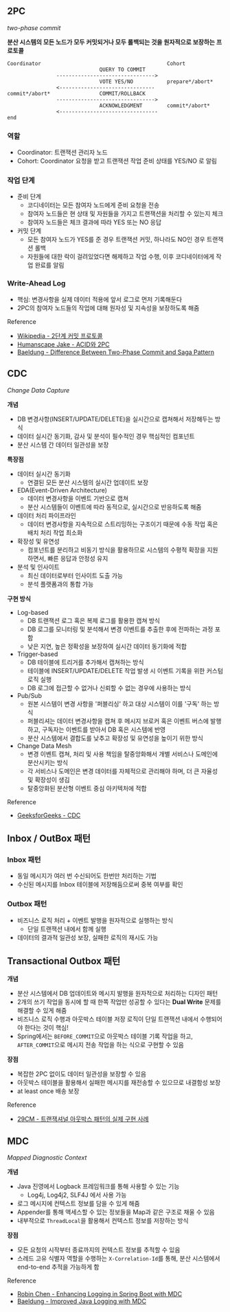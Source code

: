 ## 2PC

*two-phase commit*

**분산 시스템의 모든 노드가 모두 커밋되거나 모두 롤백되는 것을 원자적으로 보장하는 프로토콜**

```
Coordinator                                         Cohort
                              QUERY TO COMMIT
                -------------------------------->
                              VOTE YES/NO           prepare*/abort*
                <-------------------------------
commit*/abort*                COMMIT/ROLLBACK
                -------------------------------->
                              ACKNOWLEDGMENT        commit*/abort*
                <--------------------------------  
end
```

### 역할

- Coordinator: 트랜잭션 관리자 노드
- Cohort: Coordinator 요청을 받고 트랜잭션 작업 준비 상태를 YES/NO 로 알림

### 작업 단계

- 준비 단계
  - 코디네이터는 모든 참여자 노드에게 준비 요청을 전송
  - 참여자 노드들은 현 상태 및 자원들을 가지고 트랜잭션을 처리할 수 있는지 체크
  - 참여자 노드들은 체크 결과에 따라 YES 또는 NO 응답
- 커밋 단계
  - 모든 참여자 노드가 YES를 준 경우 트랜잭션 커밋, 하나라도 NO인 경우 트랜잭션 롤백
  - 자원들에 대한 락이 걸려있었다면 해제하고 작업 수행, 이후 코디네이터에게 작업 완료를 알림

### Write-Ahead Log

- 핵심: 변경사항을 실제 데이터 적용에 앞서 로그로 먼저 기록해둔다
- 2PC의 참여자 노드들의 작업에 대해 원자성 및 지속성을 보장하도록 해줌

Reference

- [Wikipedia - 2단계 커밋 프로토콜](https://ko.wikipedia.org/wiki/2단계_커밋_프로토콜)
- [Humanscape Jake - ACID와 2PC](https://medium.com/humanscape-tech/acid%EC%99%80-2pc-30bef7f59331)
- [Baeldung - Difference Between Two-Phase Commit and Saga Pattern](https://www.baeldung.com/cs/two-phase-commit-vs-saga-pattern)

## CDC

*Change Data Capture*

**개념**

- DB 변경사항(INSERT/UPDATE/DELETE)을 실시간으로 캡쳐해서 저장해두는 방식
- 데이터 실시간 동기화, 감사 및 분석이 필수적인 경우 핵심적인 컴포넌트
- 분산 시스템 간 데이터 일관성을 보장

**특장점**

- 데이터 실시간 동기화
  - 연결된 모든 분산 시스템의 실시간 업데이트 보장
- EDA(Event-Driven Architecture)
  - 데이터 변경사항을 이벤트 기반으로 캡쳐
  - 분산 시스템들이 이벤트에 따라 동적으로, 실시간으로 반응하도록 해줌
- 데이터 처리 파이프라인
  - 데이터 변경사항을 지속적으로 스트리밍하는 구조이기 때문에 수동 작업 혹은 배치 처리 작업 최소화
- 확장성 및 유연성
  - 컴포넌트를 분리하고 비동기 방식을 활용하므로 시스템의 수평적 확장을 지원하면서, 빠른 응답과 안정성 유지
- 분석 및 인사이트
  - 최신 데이터로부터 인사이트 도출 가능
  - 분석 플랫폼과의 통합 가능

**구현 방식**

- Log-based
  - DB 트랜잭션 로그 혹은 복제 로그를 활용한 캡쳐 방식
  - DB 로그를 모니터링 및 분석해서 변경 이벤트를 추출한 후에 전파하는 과정 포함
  - 낮은 지연, 높은 정확성을 보장하여 실시간 데이터 동기화에 적합
- Trigger-based
  - DB 테이블에 트리거를 추가해서 캡쳐하는 방식
  - 테이블에 INSERT/UPDATE/DELETE 작업 발생 시 이벤트 기록을 위한 커스텀 로직 실행
  - DB 로그에 접근할 수 없거나 신뢰할 수 없는 경우에 사용하는 방식
- Pub/Sub
  - 원본 시스템이 변경 사항을 '퍼블리싱' 하고 대상 시스템이 이를 '구독' 하는 방식
  - 퍼블리셔는 데이터 변경사항을 캡쳐 후 메시지 브로커 혹은 이벤트 버스에 발행하고, 구독자는 이벤트를 받아서 DB 혹은 시스템에 반영
  - 분산 시스템에서 결합도를 낮추고 확장성 및 유연성을 높이기 위한 방식
- Change Data Mesh
  - 변경 이벤트 캡쳐, 처리 및 사용 책임을 탈중앙화해서 개별 서비스나 도메인에 분산시키는 방식
  - 각 서비스나 도메인은 변경 데이터를 자체적으로 관리해야 하며, 더 큰 자율성 및 확장성이 생김
  - 탈중앙화된 분산형 이벤트 중심 아키텍처에 적합

Reference

- [GeeksforGeeks - CDC](https://www.geeksforgeeks.org/system-design/change-data-capture-cdc/)

## Inbox / OutBox 패턴

### Inbox 패턴

- 동일 메시지가 여러 번 수신되어도 한번만 처리하는 기법
- 수신된 메시지를 Inbox 테이블에 저장해둠으로써 중복 여부를 확인

### Outbox 패턴

- 비즈니스 로직 처리 + 이벤트 발행을 원자적으로 실행하는 방식
  - 단일 트랜잭션 내에서 함께 실행
- 데이터의 결과적 일관성 보장, 실패한 로직의 재시도 가능

## Transactional Outbox 패턴

**개념**

- 분산 시스템에서 DB 업데이트와 메시지 발행을 원자적으로 처리하는 디자인 패턴
- 2개의 쓰기 작업을 동시에 할 때 한쪽 작업만 성공할 수 있다는 **Dual Write** 문제를 해결할 수 있게 해줌
- 비즈니스 로직 수행과 아웃박스 테이블 저장 로직이 단일 트랜잭션 내에서 수행되어야 한다는 것이 핵심!
- Spring에서는 `BEFORE_COMMIT`으로 아웃박스 테이블 기록 작업을 하고, `AFTER_COMMIT`으로 메시지 전송 작업을 하는 식으로 구현할 수 있음

**장점**

- 복잡한 2PC 없이도 데이터 일관성을 보장할 수 있음
- 아웃박스 테이블을 활용해서 실패한 메시지를 재전송할 수 있으므로 내결함성 보장
- at least once 배송 보장

Reference

- [29CM - 트랜잭셔널 아웃박스 패턴의 실제 구현 사례](https://medium.com/@greg.shiny82/%ED%8A%B8%EB%9E%9C%EC%9E%AD%EC%85%94%EB%84%90-%EC%95%84%EC%9B%83%EB%B0%95%EC%8A%A4-%ED%8C%A8%ED%84%B4%EC%9D%98-%EC%8B%A4%EC%A0%9C-%EA%B5%AC%ED%98%84-%EC%82%AC%EB%A1%80-29cm-0f822fc23edb)

## MDC

*Mapped Diagnostic Context*

**개념**

- Java 진영에서 Logback 프레임워크를 통해 사용할 수 있는 기능
  - Log4j, Log4j2, SLF4J 에서 사용 가능
- 로그 메시지에 컨텍스트 정보를 담을 수 있게 해줌
- Appender를 통해 액세스할 수 있는 정보들을 Map과 같은 구조로 채울 수 있음
- 내부적으로 `ThreadLocal`을 활용해서 컨텍스트 정보를 저장하는 방식

**장점**

- 모든 요청의 시작부터 종료까지의 컨텍스트 정보를 추적할 수 있음
- 스레드 고유 식별자 역할을 수행하는 `X-Correlation-Id`를 통해, 분산 시스템에서 end-to-end 추적을 가능하게 함

Reference

- [Robin Chen - Enhancing Logging in Spring Boot with MDC](https://medium.com/@sudacgb/enhancing-logging-in-spring-boot-with-mapped-diagnostic-context-mdc-a-step-by-step-tutorial-0a57b0304dd3)
- [Baeldung - Improved Java Logging with MDC](https://www.baeldung.com/mdc-in-log4j-2-logback)
